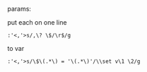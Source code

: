 params:

put each on one line

```
:'<,'>s/,\? \$/\r$/g
```

to var

```
:'<,'>s/\$\(.*\) = '\(.*\)'/\\set v\1 \2/g
```
